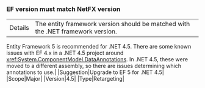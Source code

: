 ### EF version must match NetFX version

|   |   |
|---|---|
|Details|The entity framework version should be matched with the .NET framework version.
Entity Framework 5 is recommended for .NET 4.5. There are some known issues with
EF 4.x in a .NET 4.5 project around
<xref:System.ComponentModel.DataAnnotations>. In .NET
4.5, these were moved to a different assembly, so there are issues determining
which annotations to use.|
|Suggestion|Upgrade to EF 5 for .NET 4.5|
|Scope|Major|
|Version|4.5|
|Type|Retargeting|
